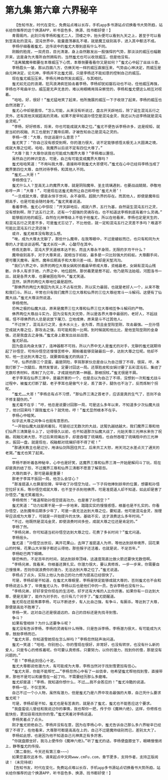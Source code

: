 # 第九集 第六章 六界秘辛
        【告知书友，时代在变化，免费站点难以长存，手机app多书源站点切换看书大势所趋，站长给你推荐的这个换源APP，听书音色多、换源、找书都好使！】
       青霄阁内，此刻只有李杨和蚩尤二人，顶楼之中，抬头便可以看到九天之上，甚至于可以看到至高处的混沌，混沌世界中，能量震荡暴乱不堪，就是魔王级别高手，进入其中都活不成。
       李杨仔细看着蚩尤，这传说中的蚩尤大尊到底有什么不同。
       刚毅的脸庞，一双虎目，目光清澈，身上自然散发出一股强悍的气势，那淡淡的威压也幅散开来，这是身为大尊所自然拥有的，当然蚩尤也可以收敛威压，但是他没有。
       “连离檒魔帝都要在本尊威压下心慌，本尊倒要看看你又是如何？”蚩尤心中起了丝丝斗意。
       李杨眉头一皱，那从四面八方，仿佛天地一样的威压直接压来，气势由心神决定，而威压是由元神决定，论元神，李杨并不比蚩尤弱，只是李杨还不能如意的控制自己的威压。
       现在蚩尤威压压来，李杨元神自然发出威压，与其相抗。
       蚩尤如无边的浪潮，狂风浪涛疯狂拍击着李杨，李杨却犹如磐石动也不动，任他威压再强，李杨也不弯曲半分。威压是无声无息的，难以用眼睛用耳朵察觉的，李杨和蚩尤便这么相互对视着。
       “哈哈，好，很好！”蚩尤猛地笑了起来，他所施展的威压一下子收敛了起来，李杨的威压也自然消散了。
       蚩尤心中却是震惊，“怎么可能，从来没有听说过，盘古开天辟地后，除了诞生混沌五行之灵外，还有其他天赋超高的灵魂。如果不是早知道孙悟空是混沌金灵，我还以为这李杨就是混沌金灵呢。”
       “李杨，好好修炼，将来，你也可能成就大尊之位。”蚩尤不便告诉李杨许多，这是规矩，就是当初的祝融、共工也是到了魔帝后期，才被告知自己是混沌之灵的。
       李杨一愣：“大尊，你这话是什么意思？”
       蚩尤笑了：“你自己没有感受到啊，你的潜力很大，说不定能够感悟太极无上大圆满之境，成就大尊之位呢。哈哈，我魔界以后说不定有四位大尊了。”
       “大尊？我？大尊你说我也可能成为魔界大尊？”李杨难以置信。
       虽然自己的神识变态，可是，自己有可能变成魔界大尊吗？
       蚩尤哈哈笑道：“不用叫我大尊，直接称呼我蚩尤大哥便可。”蚩尤在心中已经将李杨当成了魔界第四位大尊，自然对待李杨，和其他人不同。
       “蚩尤……大哥！”
       李杨愣住了。
       蚩尤什么人？至高无上的魔界大尊，就是阴阳魔帝、圣主琉璃遇到，也要战战兢兢，恭敬地称呼一声：“大尊！”，可是现在这蚩尤竟然让自己称呼他‘蚩尤大哥’！
       “一旦成就大尊，便是永恒于世间，永不身陨。超脱六界的存在。而其他人，即使是魔帝后期高手，也是可能会随时身死。”蚩尤笑着说道。
       看着李杨，蚩尤心中惊叹：“开天辟地后，成就六界，五行为基，自然诞生混沌五行之灵，没有想到啊，除了这五行之灵，还有一个超强的灵魂存在。也不知道这李杨到底有着什么灵魂。”
       能够抵抗他的威压，自然在元神等级上不低于他蚩尤，所以在他看来，李杨也定是天生的，和混沌五行之灵差不多，可是蚩尤忘记了，不比他低，就一定和混沌五行之灵差不多吗？难道不可能比混沌五行之灵还强？
       或许，蚩尤根本没有敢这么想。
       “唉，成为大尊太无聊了，那些什么魔帝，在我等眼中，不过是蝼蚁而已，也只有和同为大尊的人才能谈谈话啊。”蚩尤长叹一声，心酸尽在其中。
       修炼无数年，混沌大罗天道根本达不到，而且大尊永不身陨，无限的岁月干什么？
       魔帝级别高手，对于大尊来说，就相当于蚂蚁，最多是一只比较强大的蚂蚁。大尊翻手间，便可覆灭魔帝。虽然，魔帝后期高手和大尊只差一线，那却是天堑鸿沟。
       “我们六界之中，妖界的两位大尊女娲和伏羲最早修成大尊，资格最老，女娲有混沌山残骸，许多人有求于她，六界之中，地位超然。那伏羲更是惹不起，他乃是阵法始祖，河图洛书一出，就是各界大尊，也要被困在阵中。”蚩尤笑道。
       显然，妖界的两位大尊地位最是超然。
       “那佛界的两位大尊因为先天上不占有优势，所以实力最弱，也就是老好人一个，从来不敢和我们斗。所以，平常也只有我们魔界三位大尊和仙界的三位大尊经常斗一斗解闷。这便有了仙魔大战。”蚩尤大尊淡然说道。
       李杨愕然。
       恐怖之极的仙魔大战，原来是魔界三位大尊和仙界三位大尊相互争斗解闷的产物。
       佛界两位大尊战斗实力，因为没有先天优势，所以是各界大尊中最弱的，老好人，不起战端，怪不得佛界的人总是说放下屠刀，立地成佛，原来是斗不过其他人。
       “不过快了，混沌五行之灵，金木水火土，金为首，而且金至阳至刚，攻击最强。一旦孙悟空成就大尊之位，那攻击之强，将可能和我一比啊。到时候就和他比比，是他至阳至刚的金身强，还是我盘古之身强。”蚩尤身上散发出丝丝战意、
       蚩尤好战。
       因为盘古肉身太强了，连神器都不可挡，所以六界中无人是蚩尤的对手，无聊的蚩尤就期待起了孙悟空，可怜孙悟空还慢慢苦修中，期盼着能够突破最后一步，达到大尊之位呢。他却不知，他一旦达到大尊之位，就要面临蚩尤的挑战了。
       “哼，仙界的那三个混蛋，最是阴险，李耳那家伙总是自认为自己很了不得，很屌，哼，本我打断了一次腿后，竟然发誓说，定要讨回这一局。还厚脸皮和女娲讨要了五彩混沌石，集结了无数珍贵材料，炼制了九亿年，才成就他的第一神器，那根拐杖。”蚩尤很是不屑。
       老子李耳在仙界三清中，是最厉害的一个，也是总以为自己了不得，没想到一次和蚩尤战斗过程中，被蚩尤打断了腿，老子李耳也是傲气十足，丢了面子，腿伤也不治了，反而炼制个拐杖。
       “蚩尤……大哥！”李杨总有点不习惯，“那仙界三清之首老子，应该是真的生气了，否则不会不修复腿伤的。”
       蚩尤毫不在乎：“哼，他总是说要讨回那一局，可是这么多年以来，不知道多少次仙魔大战了，他讨回来吗？跟我蚩尤斗？就凭他，哼！”蚩尤显然根本不在乎。
       李杨心中暗笑。
       似乎这大尊之间争斗也挺有意思的。
       “一开始仙魔大战是闹着玩，可是经过无数次的大战，这冤仇越结越大，我们魔界三尊和他们仙界三清算是斗上了，记得很久以前，也不知道那次仙魔大战了，元始天尊三光神水来伤了祝融。祝融兄弟大怒，不过后来琉璃出手，却是吞噬了琉璃瓶，也自然吞噬了琉璃瓶中的三光神水，扳回一盘，就是现在，祝融都对琉璃好得不得了呢！”
       “那通天教主也是过分，用诛仙剑阵困住共工，后来共工大怒，用天河之水差点灭了通天的老窝。”蚩尤也笑了起来。
       ……
       李杨不断听着各种秘辛，心中也是好笑，这魔界三尊和仙界三清一开始是解闷斗了玩，现在却是真的结了怨，不过魔界三尊和仙界三清都不愿意了解恩怨。
       大尊的面子，那可是最是重要！
       那老子李耳不扳回一局，他怎么会甘心？
       “那准提道人也算是狡猾，早早收了孙悟空为徒，一下子将他捧到妖帝的位置，想要和孙悟空拉好关系，等孙悟空成就大尊，也不至于杀到他佛界。可是准提道人却不知道，如此却是害了孙悟空。”蚩尤笑着摇头。
       李杨愕然：“难道帮助孙悟空提高功力，也是害了孙悟空？”
       蚩尤笑道：“功力如果不是一步一步地来，踏踏实实的慢慢感悟，根基也是不扎实的。你看孙悟空，达到魔帝后期多少年了，可是一直无法达到大尊之位，要知道，他可是混沌金灵，按理早应该成为大尊了，可就是一开始提升的太快，基础不实，这才浪费这么多年时间。”
       “不过，他既然是混沌金灵，即使浪费时间多些，成就大尊之位还是肯定的。”
       李杨了然。
       “李杨兄弟，你可知道当初孙悟空达到大尊之位，花费了多长时间？”蚩尤问道。
       李杨摇头。
       蚩尤道：“孙悟空出世后，离开花果山，去拜了准提道人为师，等他达到妖帝境界，回花果山的时候，花果山大半猴子都还认得他，那些猴子还活着，也就是说，不足百年。”
       李杨眨巴两下眼睛。
       够恐怖的，不足百年的时间，就达到妖帝顶峰，这速度简直比做火箭还要快无数倍啊。
       “李杨兄弟，我看来，你根基还算扎实。你潜力很大，要认真修炼，一步一步来，你需要自己慢慢来，否则你就浪费你的潜力，无法达到大尊之位了。”蚩尤说道。
       李杨点了点头，实际上他认为自己的功力修为提高已经很快了。
       可是，李杨却是不知道，在蚩尤大尊眼里，李杨是铁定能够成就大尊的，否则蚩尤也不会和李杨说这么多了，毕竟蚩尤认为，李杨以后也是他们中的一员，告诉李杨也没有什么。
       “李杨兄弟，好好享受你现在的生活吧，好歹还有大堆的人比你厉害。如果你有一日达到大尊，便是无聊了，能作为对手的，也只有几个对手了。”蚩尤提醒道。
       蚩尤现在还挺羡慕李杨，可以不断进步，有人比自己强，有争斗，有厮杀。等达到了大尊，那便是高处不胜寒了。
       李杨一笑，这对自己还是很遥远的，自己的目标还是先找寻到雪。
       争斗？
       如果有雪相伴？为什么还要争斗呢？
       蚩尤没有告诉李杨，李杨的灵魂有什么特殊，只是告诉李杨，李杨潜力很大，有可能成为大尊，鼓励李杨而已。
       “蚩尤大哥，你知道雪她现在怎么样吗？”李杨忽然轻声询问道。
       蚩尤一笑道：“哈哈，你别担心，你的雪现在很好，非常好，也没有转世，也没有什么新的爱人，只是专心的修炼着呢。你可要认真修炼，只要努力，以你的潜力，找到你的雪，那是没有问题的。”
       “恩！”李杨此刻信心十足。
       蚩尤大尊都说他潜力大，有可能成为大尊，李杨当然对于找到雪更加有信心。
       “蚩尤大哥，你能不能帮忙……”李杨忽然心中有了一丝侥幸，他希望蚩尤帮他找到雪，直接带来，那他不是可以和姜雪在一起了吗，不需要经历那么多磨难。
       蚩尤却是道：“李杨，我知道你想什么，不过……我不会答应的！”蚩尤冷酷的说道。
       李杨一怔，不仅苦笑。
       自己不过一个小人物，虽然有潜力，但是蚩尤乃是六界中攻击最强的大尊，自己凭什么要求蚩尤呢？
       可是，李杨却是不知，蚩尤也是有苦衷的，就是杀了蚩尤，蚩尤也不能答应这个要求。
       “我盘蛮徒儿曾经和我说过你的事情，我也帮你一把，传于你《魔神六绝》，这样，你修炼也能快些，更加容易找到你的雪。”蚩尤笑着对李杨说道。
       李杨笑着点了点头。
       刚才蚩尤拒绝自己，李杨并没有在意，因为在李杨心中，蚩尤告诉自己那么多六界秘辛已经很了不得了，在他看来，大尊那可都是高高在上的，自己不过是魔帅级别而已，差别太大了。
       李杨如此想，也是因为他不知道自己元神真正有多厉害。
       “你就盘膝坐好，我马上便传你《魔神六绝》。”听了蚩尤的话，李杨便盘膝坐下，眼睛慢慢闭上，静等蚩尤的传授。
       （第二章到，今天还有第三章~~~）
       如果您喜欢这本书，请来起点中文网www.cmFu.com，章节更多，支持作者，支持正版阅读！（未完待续）
       【告知书友，时代在变化，免费站点难以长存，手机app多书源站点切换看书大势所趋，站长给你推荐的这个换源APP，听书音色多、换源、找书都好使！】